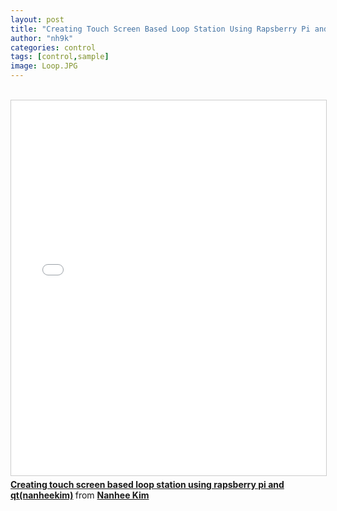 ```yaml
---
layout: post
title: "Creating Touch Screen Based Loop Station Using Rapsberry Pi and QT"
author: "nh9k"
categories: control
tags: [control,sample]
image: Loop.JPG
---
```

<br>
<iframe src="//www.slideshare.net/slideshow/embed_code/key/mE00gGvARnHUnQ" width="1000" height="600" frameborder="0" marginwidth="0" marginheight="0" scrolling="no" style="border:1px solid #CCC; border-width:1px; margin-bottom:5px; max-width: 100%;" allowfullscreen> </iframe>  
<div style="margin-bottom:5px"> <strong> <a href="//www.slideshare.net/ssuserf5270f/creating-touch-screen-based-loop-station-using-rapsberry-pi-and-qtnanheekim" title="Creating touch screen based loop station using rapsberry pi and qt(nanheekim)" target="_blank">Creating touch screen based loop station using rapsberry pi and qt(nanheekim)</a> </strong> from <strong><a href="https://www.slideshare.net/ssuserf5270f" target="_blank">Nanhee Kim</a></strong> </div> 
<br>
<br>
<br>
<br>
<br>
<br>
